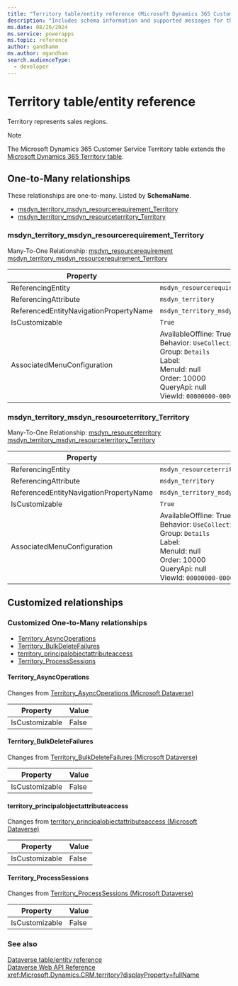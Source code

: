 ```yaml
---
title: "Territory table/entity reference (Microsoft Dynamics 365 Customer Service)"
description: "Includes schema information and supported messages for the Territory table/entity with Microsoft Dynamics 365 Customer Service."
ms.date: 08/26/2024
ms.service: powerapps
ms.topic: reference
author: gandhamm
ms.author: mgandham
search.audienceType: 
  - developer
---
```


# Territory table/entity reference

Territory represents sales regions.

> [!NOTE]
> The Microsoft Dynamics 365 Customer Service Territory table extends the [Microsoft Dynamics 365 Territory table](/dynamics365/developer/entities/territory).




## One-to-Many relationships

These relationships are one-to-many. Listed by **SchemaName**.

- [msdyn_territory_msdyn_resourcerequirement_Territory](#BKMK_msdyn_territory_msdyn_resourcerequirement_Territory)
- [msdyn_territory_msdyn_resourceterritory_Territory](#BKMK_msdyn_territory_msdyn_resourceterritory_Territory)

### <a name="BKMK_msdyn_territory_msdyn_resourcerequirement_Territory"></a> msdyn_territory_msdyn_resourcerequirement_Territory

Many-To-One Relationship: [msdyn_resourcerequirement msdyn_territory_msdyn_resourcerequirement_Territory](msdyn_resourcerequirement.md#BKMK_msdyn_territory_msdyn_resourcerequirement_Territory)

|Property|Value|
|---|---|
|ReferencingEntity|`msdyn_resourcerequirement`|
|ReferencingAttribute|`msdyn_territory`|
|ReferencedEntityNavigationPropertyName|`msdyn_territory_msdyn_resourcerequirement_Territory`|
|IsCustomizable|`True`|
|AssociatedMenuConfiguration|AvailableOffline: True<br />Behavior: `UseCollectionName`<br />Group: `Details`<br />Label: <br />MenuId: null<br />Order: 10000<br />QueryApi: null<br />ViewId: `00000000-0000-0000-0000-000000000000`|

### <a name="BKMK_msdyn_territory_msdyn_resourceterritory_Territory"></a> msdyn_territory_msdyn_resourceterritory_Territory

Many-To-One Relationship: [msdyn_resourceterritory msdyn_territory_msdyn_resourceterritory_Territory](msdyn_resourceterritory.md#BKMK_msdyn_territory_msdyn_resourceterritory_Territory)

|Property|Value|
|---|---|
|ReferencingEntity|`msdyn_resourceterritory`|
|ReferencingAttribute|`msdyn_territory`|
|ReferencedEntityNavigationPropertyName|`msdyn_territory_msdyn_resourceterritory_Territory`|
|IsCustomizable|`True`|
|AssociatedMenuConfiguration|AvailableOffline: True<br />Behavior: `UseCollectionName`<br />Group: `Details`<br />Label: <br />MenuId: null<br />Order: 10000<br />QueryApi: null<br />ViewId: `00000000-0000-0000-0000-000000000000`|


## Customized relationships

### Customized One-to-Many relationships

- [Territory_AsyncOperations](#BKMK_Territory_AsyncOperations)
- [Territory_BulkDeleteFailures](#BKMK_Territory_BulkDeleteFailures)
- [territory_principalobjectattributeaccess](#BKMK_territory_principalobjectattributeaccess)
- [Territory_ProcessSessions](#BKMK_Territory_ProcessSessions)

#### <a name="BKMK_Territory_AsyncOperations"></a> Territory_AsyncOperations

Changes from [Territory_AsyncOperations (Microsoft Dataverse)](/power-apps/developer/data-platform/reference/entities/territory#BKMK_Territory_AsyncOperations)

|Property|Value|
|---|---|
|IsCustomizable|False|

#### <a name="BKMK_Territory_BulkDeleteFailures"></a> Territory_BulkDeleteFailures

Changes from [Territory_BulkDeleteFailures (Microsoft Dataverse)](/power-apps/developer/data-platform/reference/entities/territory#BKMK_Territory_BulkDeleteFailures)

|Property|Value|
|---|---|
|IsCustomizable|False|

#### <a name="BKMK_territory_principalobjectattributeaccess"></a> territory_principalobjectattributeaccess

Changes from [territory_principalobjectattributeaccess (Microsoft Dataverse)](/power-apps/developer/data-platform/reference/entities/territory#BKMK_territory_principalobjectattributeaccess)

|Property|Value|
|---|---|
|IsCustomizable|False|

#### <a name="BKMK_Territory_ProcessSessions"></a> Territory_ProcessSessions

Changes from [Territory_ProcessSessions (Microsoft Dataverse)](/power-apps/developer/data-platform/reference/entities/territory#BKMK_Territory_ProcessSessions)

|Property|Value|
|---|---|
|IsCustomizable|False|


### See also

[Dataverse table/entity reference](../about-entity-reference.md)  
[Dataverse Web API Reference](/power-apps/developer/data-platform/webapi/reference/about)   
<xref:Microsoft.Dynamics.CRM.territory?displayProperty=fullName>
